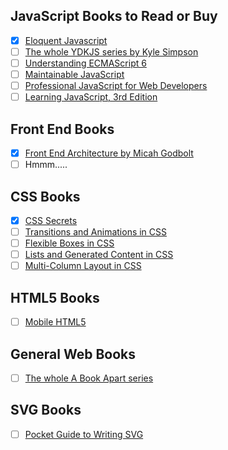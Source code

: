 ## JavaScript Books to Read or Buy
- [x] [Eloquent Javascript](http://eloquentjavascript.net/)
- [ ] [The whole YDKJS series by Kyle Simpson](http://shop.oreilly.com/category/get/kyle-simpson-kit.do)
- [ ] [Understanding ECMAScript 6](http://shop.oreilly.com/product/9781593277574.do)
- [ ] [Maintainable JavaScript](http://shop.oreilly.com/product/0636920025245.do)
- [ ] [Professional JavaScript for Web Developers](http://shop.oreilly.com/product/9781118026694.do)
- [ ] [Learning JavaScript, 3rd Edition](http://shop.oreilly.com/product/0636920035534.do) 

## Front End Books
- [x] [Front End Architecture by Micah Godbolt](http://shop.oreilly.com/product/0636920040156.do)
- [ ] Hmmm.....

## CSS Books
- [x] [CSS Secrets](http://shop.oreilly.com/product/0636920031123.do?sortby=publicationDate)
- [ ] [Transitions and Animations in CSS](http://shop.oreilly.com/product/0636920041658.do)
- [ ] [Flexible Boxes in CSS](http://shop.oreilly.com/product/0636920041672.do)
- [ ] [Lists and Generated Content in CSS](http://shop.oreilly.com/product/0636920041689.do)
- [ ] [Multi-Column Layout in CSS](http://shop.oreilly.com/product/0636920041702.do)

## HTML5 Books
- [ ] [Mobile HTML5](http://shop.oreilly.com/product/0636920021711.do)

## General Web Books
- [ ] [The whole A Book Apart series](https://abookapart.com/products/)

## SVG Books
- [ ] [Pocket Guide to Writing SVG](http://svgpocketguide.com/book/)
